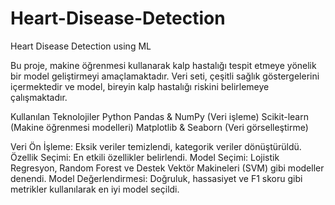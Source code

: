 # Heart-Disease-Detection
Heart Disease Detection using ML

Bu proje, makine öğrenmesi kullanarak kalp hastalığı tespit etmeye yönelik bir model geliştirmeyi amaçlamaktadır. Veri seti, çeşitli sağlık göstergelerini içermektedir ve model, bireyin kalp hastalığı riskini belirlemeye çalışmaktadır.

Kullanılan Teknolojiler
Python
Pandas & NumPy (Veri işleme)
Scikit-learn (Makine öğrenmesi modelleri)
Matplotlib & Seaborn (Veri görselleştirme)

Veri Ön İşleme: Eksik veriler temizlendi, kategorik veriler dönüştürüldü.
Özellik Seçimi: En etkili özellikler belirlendi.
Model Seçimi: Lojistik Regresyon, Random Forest ve Destek Vektör Makineleri (SVM) gibi modeller denendi.
Model Değerlendirmesi: Doğruluk, hassasiyet ve F1 skoru gibi metrikler kullanılarak en iyi model seçildi.
